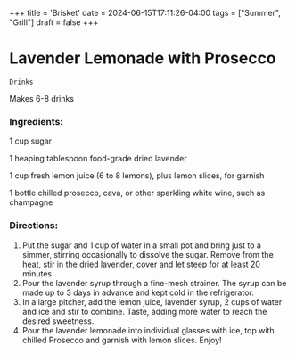 +++
title = 'Brisket'
date = 2024-06-15T17:11:26-04:00
tags = ["Summer", "Grill"]
draft = false
+++
# Lavender Lemonade with Prosecco

`Drinks`

Makes 6-8 drinks

### **Ingredients:**

1 cup sugar

1 heaping tablespoon food-grade dried lavender 

1 cup fresh lemon juice (6 to 8 lemons), plus lemon slices, for garnish

1 bottle chilled prosecco, cava, or other sparkling white wine, such as champagne 

### **Directions:**

1. Put the sugar and 1 cup of water in a small pot and bring just to a simmer, stirring occasionally to dissolve the sugar. Remove from the heat, stir in the dried lavender, cover and let steep for at least 20 minutes.
2. Pour the lavender syrup through a fine-mesh strainer. The syrup can be made up to 3 days in advance and kept cold in the refrigerator.
3. In a large pitcher, add the lemon juice, lavender syrup, 2 cups of water and ice and stir to combine. Taste, adding more water to reach the desired sweetness.
4. Pour the lavender lemonade into individual glasses with ice, top with chilled Prosecco and garnish with lemon slices. Enjoy!
